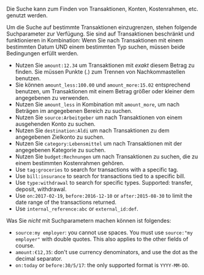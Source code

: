 Die Suche kann zum Finden von Transaktionen, Konten, Kostenrahmen, etc. genutzt werden.

Um die Suche auf bestimmte Transaktionen einzugrenzen, stehen folgende Suchparameter zur Verfügung. Sie sind auf Transaktionen beschränkt und funktionieren in Kombination: Wenn Sie nach Transaktionen mit einem bestimmten Datum UND einem bestimmten Typ suchen, müssen beide Bedingungen erfüllt werden.

* Nutzen Sie `amount:12.34` um Transaktionen mit *exakt* diesem Betrag zu finden. Sie müssen Punkte (.) zum Trennen von Nachkommastellen benutzen.
* Sie können `amount_less:100.00` und `amount_more:15.02` entsprechend benutzen, um Transaktionen mit einem Betrag größer oder kleiner dem angegebenen zu verwenden.
* Nutzen Sie `amount_less` in Kombination mit `amount_more`, um nach Beträgen im angegebenen Bereich zu suchen.
* Nutzen Sie `source:Arbeitgeber` um nach Transaktionen von einem ausgehenden Konto zu suchen.
* Nutzen Sie `destination:Aldi` um nach Transaktionen zu dem angegebenen Zielkonto zu suchen.
* Nutzen Sie `category:Lebensmittel` um nach Transaktionen mit der angegebenen Kategorie zu suchen.
* Nutzen Sie `budget:Rechnungen` um nach Transaktionen zu suchen, die zu einem bestimmten Kostenrahmen gehören.
* Use `tag:groceries` to search for transactions with a specific tag.
* Use `bill:insurance` to search for transactions tied to a specific bill.
* Use `type:withdrawal` to search for specific types. Supported: transfer, deposit, withdrawal.
* Use `on:2017-02-19`, `before:2016-12-10` or `after:2015-08-30` to limit the date range of the transactions returned.
* Use `internal_reference:abc` or `external_id:def`.

Was Sie *nicht* mit Suchparametern machen können ist folgendes:

* `source:my employer`: you cannot use spaces. You must use `source:"my employer"` with double quotes. This also applies to the other fields of course.
* `amount:€12,35`: don't use currency denominators, and use the dot as the decimal separator.
* `on:today` or `before:30/5/17`: the only supported format is `YYYY-MM-DD`.